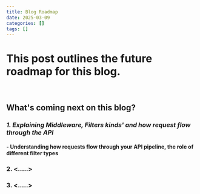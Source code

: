 ```yaml
---
title: Blog Roadmap
date: 2025-03-09
categories: []
tags: []
---
```


# **This post outlines the future roadmap for this blog.**

<br>

## **What's coming next on this blog?**



### _1. Explaining Middleware, Filters kinds' and how request flow through the API_

#### - Understanding how requests flow through your API pipeline, the role of different filter types

### **2. <.....>**
### **3. <.....>**
